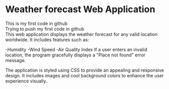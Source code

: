 # Weather forecast Web Application
This is my first code in github
<br>
Trying to push my first code in github 
<br>
This web application displays the weather forecast for any valid location worldwide. It includes features such as:

-Humidity
-Wind Speed
-Air Quality Index
If a user enters an invalid location, the program gracefully displays a "Place not found" error message.

The application is styled using CSS to provide an appealing and responsive design. It includes images and cool background colors to enhance the user experience visually..

